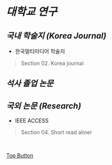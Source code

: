 *대학교 연구*
=====  

*국내 학술지 (Korea Journal)*
-----  
- 한국멀티미디어 학술지  
> Section 02. Korea journal  

*석사 졸업 논문*
-----  


*국외 논문 (Research)*
-----  
- IEEE ACCESS
> Section 04. Short read aliner  

<br>

[Top Button](#)
